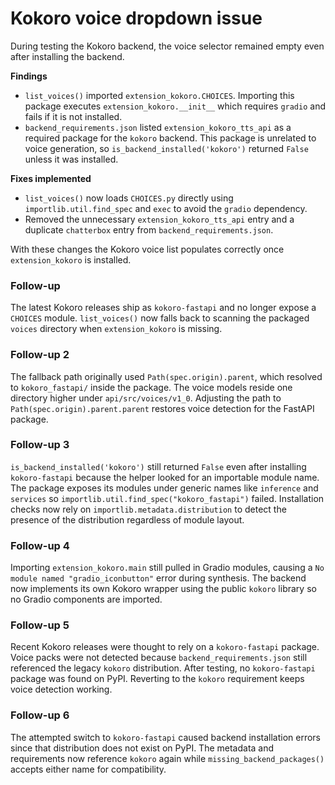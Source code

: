 # Kokoro voice dropdown issue

During testing the Kokoro backend, the voice selector remained empty even after installing the backend.

**Findings**
- `list_voices()` imported `extension_kokoro.CHOICES`. Importing this package executes `extension_kokoro.__init__` which requires `gradio` and fails if it is not installed.
- `backend_requirements.json` listed `extension_kokoro_tts_api` as a required package for the `kokoro` backend. This package is unrelated to voice generation, so `is_backend_installed('kokoro')` returned `False` unless it was installed.

**Fixes implemented**
- `list_voices()` now loads `CHOICES.py` directly using `importlib.util.find_spec` and `exec` to avoid the `gradio` dependency.
- Removed the unnecessary `extension_kokoro_tts_api` entry and a duplicate `chatterbox` entry from `backend_requirements.json`.

With these changes the Kokoro voice list populates correctly once `extension_kokoro` is installed.

### Follow-up

The latest Kokoro releases ship as `kokoro-fastapi` and no longer expose a
`CHOICES` module. `list_voices()` now falls back to scanning the packaged
`voices` directory when `extension_kokoro` is missing.

### Follow-up 2

The fallback path originally used `Path(spec.origin).parent`, which resolved to
`kokoro_fastapi/` inside the package. The voice models reside one directory
higher under `api/src/voices/v1_0`. Adjusting the path to
`Path(spec.origin).parent.parent` restores voice detection for the FastAPI
package.

### Follow-up 3

`is_backend_installed('kokoro')` still returned `False` even after installing
`kokoro-fastapi` because the helper looked for an importable module name.
The package exposes its modules under generic names like `inference` and
`services` so `importlib.util.find_spec("kokoro_fastapi")` failed.  Installation
checks now rely on `importlib.metadata.distribution` to detect the presence of
the distribution regardless of module layout.

### Follow-up 4

Importing `extension_kokoro.main` still pulled in Gradio modules, causing a `No module named "gradio_iconbutton"` error during synthesis. The backend now implements its own Kokoro wrapper using the public `kokoro` library so no Gradio components are imported.

### Follow-up 5

Recent Kokoro releases were thought to rely on a `kokoro-fastapi` package. Voice packs were not detected because `backend_requirements.json` still referenced the legacy `kokoro` distribution. After testing, no `kokoro-fastapi` package was found on PyPI. Reverting to the `kokoro` requirement keeps voice detection working.

### Follow-up 6

The attempted switch to `kokoro-fastapi` caused backend installation errors since that distribution does not exist on PyPI. The metadata and requirements now reference `kokoro` again while `missing_backend_packages()` accepts either name for compatibility.
